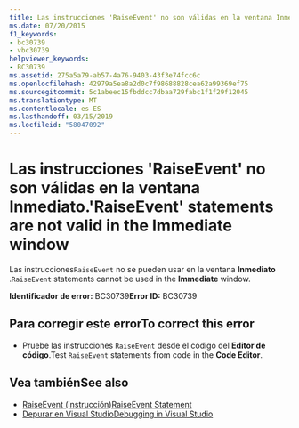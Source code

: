 ```yaml
---
title: Las instrucciones 'RaiseEvent' no son válidas en la ventana Inmediato.
ms.date: 07/20/2015
f1_keywords:
- bc30739
- vbc30739
helpviewer_keywords:
- BC30739
ms.assetid: 275a5a79-ab57-4a76-9403-43f3e74fcc6c
ms.openlocfilehash: 42979a5ea8a2d0c7f98688828cea62a99369ef75
ms.sourcegitcommit: 5c1abeec15fbddcc7dbaa729fabc1f1f29f12045
ms.translationtype: MT
ms.contentlocale: es-ES
ms.lasthandoff: 03/15/2019
ms.locfileid: "58047092"
---
```

# <a name="raiseevent-statements-are-not-valid-in-the-immediate-window"></a><span data-ttu-id="f801d-102">Las instrucciones 'RaiseEvent' no son válidas en la ventana Inmediato.</span><span class="sxs-lookup"><span data-stu-id="f801d-102">'RaiseEvent' statements are not valid in the Immediate window</span></span>
<span data-ttu-id="f801d-103">Las instrucciones`RaiseEvent` no se pueden usar en la ventana **Inmediato** .</span><span class="sxs-lookup"><span data-stu-id="f801d-103">`RaiseEvent` statements cannot be used in the **Immediate** window.</span></span>  
  
 <span data-ttu-id="f801d-104">**Identificador de error:** BC30739</span><span class="sxs-lookup"><span data-stu-id="f801d-104">**Error ID:** BC30739</span></span>  
  
## <a name="to-correct-this-error"></a><span data-ttu-id="f801d-105">Para corregir este error</span><span class="sxs-lookup"><span data-stu-id="f801d-105">To correct this error</span></span>  
  
-   <span data-ttu-id="f801d-106">Pruebe las instrucciones `RaiseEvent` desde el código del **Editor de código**.</span><span class="sxs-lookup"><span data-stu-id="f801d-106">Test `RaiseEvent` statements from code in the **Code Editor**.</span></span>  
  
## <a name="see-also"></a><span data-ttu-id="f801d-107">Vea también</span><span class="sxs-lookup"><span data-stu-id="f801d-107">See also</span></span>

- [<span data-ttu-id="f801d-108">RaiseEvent (instrucción)</span><span class="sxs-lookup"><span data-stu-id="f801d-108">RaiseEvent Statement</span></span>](../../visual-basic/language-reference/statements/raiseevent-statement.md)
- [<span data-ttu-id="f801d-109">Depurar en Visual Studio</span><span class="sxs-lookup"><span data-stu-id="f801d-109">Debugging in Visual Studio</span></span>](/visualstudio/debugger/debugging-in-visual-studio)
